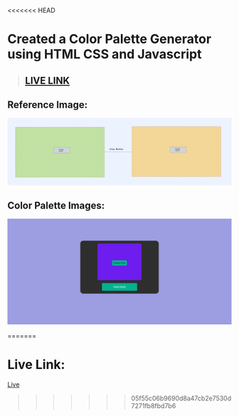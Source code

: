 <<<<<<< HEAD
# Created a Color Palette Generator using HTML CSS and Javascript

>## [LIVE LINK](https://color-palette-week-1.vercel.app/)

## Reference Image:
![](./screenshot/reference%20image.png)

## Color Palette Images:

![](./screenshot/Color-Palette-screenshot.png)


=======
# Live Link:
[Live](https://color-palette-week-1.vercel.app/)
>>>>>>> 05f55c06b9690d8a47cb2e7530d7271fb8fbd7b6
